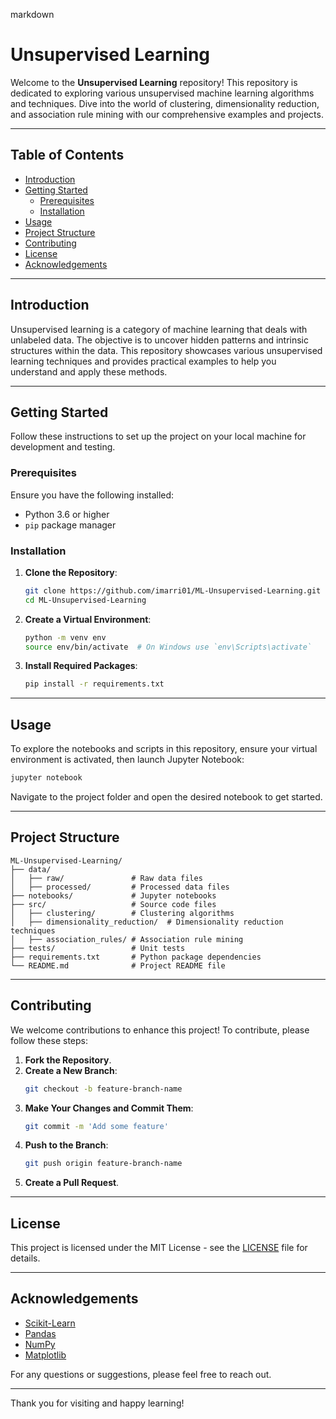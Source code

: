
markdown
# Unsupervised Learning

Welcome to the **Unsupervised Learning** repository! This repository is dedicated to exploring various unsupervised machine learning algorithms and techniques. Dive into the world of clustering, dimensionality reduction, and association rule mining with our comprehensive examples and projects.

---

## Table of Contents

- [Introduction](#introduction)
- [Getting Started](#getting-started)
  - [Prerequisites](#prerequisites)
  - [Installation](#installation)
- [Usage](#usage)
- [Project Structure](#project-structure)
- [Contributing](#contributing)
- [License](#license)
- [Acknowledgements](#acknowledgements)

---

## Introduction

Unsupervised learning is a category of machine learning that deals with unlabeled data. The objective is to uncover hidden patterns and intrinsic structures within the data. This repository showcases various unsupervised learning techniques and provides practical examples to help you understand and apply these methods.

---

## Getting Started

Follow these instructions to set up the project on your local machine for development and testing.

### Prerequisites

Ensure you have the following installed:
- Python 3.6 or higher
- `pip` package manager

### Installation

1. **Clone the Repository**:
    ```bash
    git clone https://github.com/imarri01/ML-Unsupervised-Learning.git
    cd ML-Unsupervised-Learning
    ```

2. **Create a Virtual Environment**:
    ```bash
    python -m venv env
    source env/bin/activate  # On Windows use `env\Scripts\activate`
    ```

3. **Install Required Packages**:
    ```bash
    pip install -r requirements.txt
    ```

---

## Usage

To explore the notebooks and scripts in this repository, ensure your virtual environment is activated, then launch Jupyter Notebook:

```bash
jupyter notebook
```

Navigate to the project folder and open the desired notebook to get started.

---

## Project Structure

```plaintext
ML-Unsupervised-Learning/
├── data/
│   ├── raw/               # Raw data files
│   ├── processed/         # Processed data files
├── notebooks/             # Jupyter notebooks
├── src/                   # Source code files
│   ├── clustering/        # Clustering algorithms
│   ├── dimensionality_reduction/  # Dimensionality reduction techniques
│   ├── association_rules/ # Association rule mining
├── tests/                 # Unit tests
├── requirements.txt       # Python package dependencies
└── README.md              # Project README file
```

---

## Contributing

We welcome contributions to enhance this project! To contribute, please follow these steps:

1. **Fork the Repository**.
2. **Create a New Branch**:
    ```bash
    git checkout -b feature-branch-name
    ```
3. **Make Your Changes and Commit Them**:
    ```bash
    git commit -m 'Add some feature'
    ```
4. **Push to the Branch**:
    ```bash
    git push origin feature-branch-name
    ```
5. **Create a Pull Request**.

---

## License

This project is licensed under the MIT License - see the [LICENSE](LICENSE) file for details.

---

## Acknowledgements

- [Scikit-Learn](https://scikit-learn.org/stable/)
- [Pandas](https://pandas.pydata.org/)
- [NumPy](https://numpy.org/)
- [Matplotlib](https://matplotlib.org/)

For any questions or suggestions, please feel free to reach out.

---

Thank you for visiting and happy learning!
```